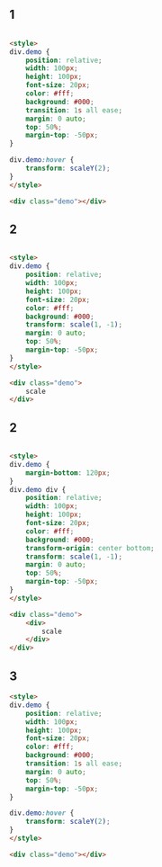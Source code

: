 <style>
.markdown-section iframe[data-id="0"],
.markdown-section iframe[data-id="1"],
.markdown-section iframe[data-id="2"],
.markdown-section iframe[data-id="3"] {
    height: 200px;
}
</style>

## 1

[](../../_iframe/fe-labs/transform-scale-0.html ':include data-id=0')

<!-- run -->
```html

<style>
div.demo {
	position: relative;
	width: 100px;
	height: 100px;
	font-size: 20px;
	color: #fff;
	background: #000;
	transition: 1s all ease;
	margin: 0 auto;
	top: 50%;
	margin-top: -50px;
}

div.demo:hover {
	transform: scaleY(2);
}
</style>

<div class="demo"></div>
```

## 2

[](../../_iframe/fe-labs/transform-scale-1.html ':include data-id=1')

<!-- run -->
```html

<style>
div.demo {
	position: relative;
	width: 100px;
	height: 100px;
	font-size: 20px;
	color: #fff;
	background: #000;
	transform: scale(1, -1);
	margin: 0 auto;
	top: 50%;
	margin-top: -50px;
}
</style>

<div class="demo">
	scale
</div>
```


## 2

[](../../_iframe/fe-labs/transform-scale-2.html ':include data-id=2')

<!-- run -->
```html

<style>
div.demo {
	margin-bottom: 120px;
}
div.demo div {
	position: relative;
	width: 100px;
	height: 100px;
	font-size: 20px;
	color: #fff;
	background: #000;
	transform-origin: center bottom;
	transform: scale(1, -1);
	margin: 0 auto;
	top: 50%;
	margin-top: -50px;
}
</style>

<div class="demo">
	<div>
		scale
	</div>
</div>
```


## 3

[](../../_iframe/fe-labs/transform-scale-3.html ':include data-id=3')

<!-- run -->
```html
<style>
div.demo {
	position: relative;
	width: 100px;
	height: 100px;
	font-size: 20px;
	color: #fff;
	background: #000;
	transition: 1s all ease;
	margin: 0 auto;
	top: 50%;
	margin-top: -50px;
}

div.demo:hover {
	transform: scaleY(2);
}
</style>

<div class="demo"></div>
```